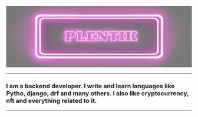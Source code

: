 [![Header](https://github.com/byplentik/byplentik/blob/main/assets/logo.jpg)](https://twitter.com/BPlentik)
<hr>

### I am a backend developer. I write and learn languages like Pytho, django, drf and many others. I also like cryptocurrency, nft and everything related to it.
<hr>

